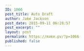 ```yaml
---
ID: 1066
post_title: Auto Draft
author: Jake Jackson
post_date: 2015-09-11 06:28:57
post_excerpt: ""
layout: post
permalink: https://make.pv/?p=1066
published: false
---
```

